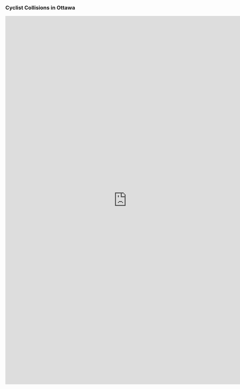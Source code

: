 ### Cyclist Collisions in Ottawa

<iframe src="https://insights.arcgis.com/index.html?rsource=https%3A%2F%2Fwww.esri.com%2Fen-us%2Farcgis%2Fproducts%2Farcgis-insights%2Fsign-in#/embed/f5ee200135474c29ad3c401656391d5d" width="150%" height="1150" frameborder="0"></iframe>
